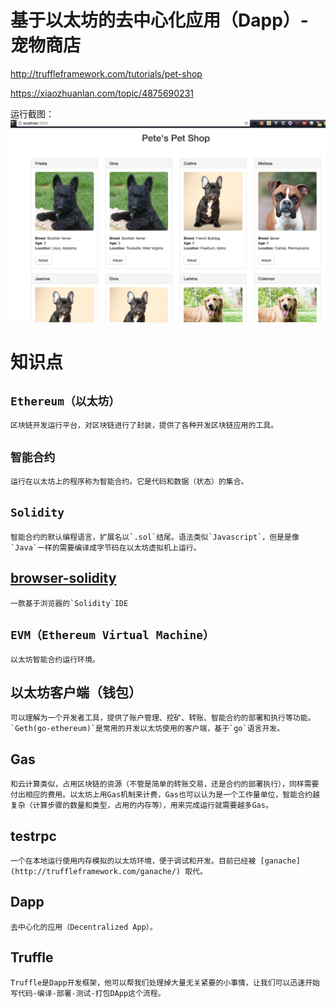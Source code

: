 # 基于以太坊的去中心化应用（Dapp）- 宠物商店

http://truffleframework.com/tutorials/pet-shop

https://xiaozhuanlan.com/topic/4875690231

运行截图：
![](./imgs/pet-shop-main.jpeg)

# 知识点
## `Ethereum（以太坊）`
    区块链开发运行平台，对区块链进行了封装，提供了各种开发区块链应用的工具。
##  `智能合约` 
    运行在以太坊上的程序称为智能合约。它是代码和数据（状态）的集合。 
##  `Solidity`
    智能合约的默认编程语言，扩展名以`.sol`结尾。语法类似`Javascript`，但是是像`Java`一样的需要编译成字节码在以太坊虚拟机上运行。
## [browser-solidity](https://ethereum.github.io/browser-solidity) 
    一款基于浏览器的`Solidity`IDE
## `EVM（Ethereum Virtual Machine）`
    以太坊智能合约运行环境。

## 以太坊客户端（钱包）
    可以理解为一个开发者工具，提供了账户管理、挖矿、转账、智能合约的部署和执行等功能。    
    `Geth(go-ethereum)`是常用的开发以太坊使用的客户端，基于`go`语言开发。

## Gas
    和云计算类似，占用区块链的资源（不管是简单的转账交易，还是合约的部署执行），同样需要付出相应的费用。以太坊上用Gas机制来计费，Gas也可以认为是一个工作量单位，智能合约越复杂（计算步骤的数量和类型，占用的内存等），用来完成运行就需要越多Gas。

## testrpc
    一个在本地运行使用内存模拟的以太坊环境，便于调试和开发。目前已经被 [ganache](http://truffleframework.com/ganache/) 取代。

## Dapp
    去中心化的应用（Decentralized App）。

## Truffle 
    Truffle是Dapp开发框架，他可以帮我们处理掉大量无关紧要的小事情，让我们可以迅速开始写代码-编译-部署-测试-打包DApp这个流程。

